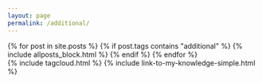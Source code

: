 ```yaml
---
layout: page
permalink: /additional/
---
```


<div class="container mx-auto px-2 py-1">
    {% for post in site.posts %}
        {% if post.tags contains "additional" %}
            {% include allposts_block.html %}
        {% endif %}
    {% endfor %}
</div>
{% include tagcloud.html %}
{% include link-to-my-knowledge-simple.html %}